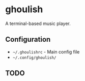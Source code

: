 # ghoulish

A terminal-based music player.

## Configuration

* `~/.ghoulishrc` - Main config file
* `~/.config/ghoulish/`

## TODO

